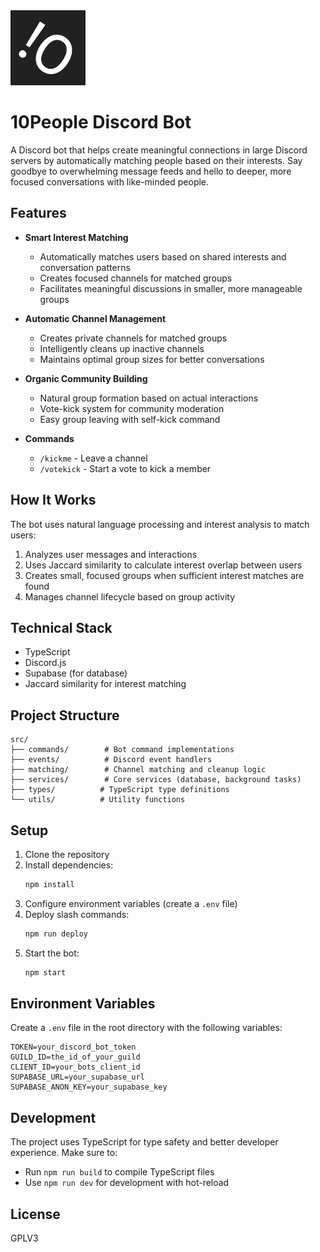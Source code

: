 <img src="assets/icon.jpg" alt="10People Bot Icon" width="120" />

# 10People Discord Bot

A Discord bot that helps create meaningful connections in large Discord servers by automatically matching people based on their interests. Say goodbye to overwhelming message feeds and hello to deeper, more focused conversations with like-minded people.

## Features

- **Smart Interest Matching**
  - Automatically matches users based on shared interests and conversation patterns
  - Creates focused channels for matched groups
  - Facilitates meaningful discussions in smaller, more manageable groups

- **Automatic Channel Management**
  - Creates private channels for matched groups
  - Intelligently cleans up inactive channels
  - Maintains optimal group sizes for better conversations

- **Organic Community Building**
  - Natural group formation based on actual interactions
  - Vote-kick system for community moderation
  - Easy group leaving with self-kick command

- **Commands**
  - `/kickme` - Leave a channel
  - `/votekick` - Start a vote to kick a member

## How It Works

The bot uses natural language processing and interest analysis to match users:
1. Analyzes user messages and interactions
2. Uses Jaccard similarity to calculate interest overlap between users
3. Creates small, focused groups when sufficient interest matches are found
4. Manages channel lifecycle based on group activity

## Technical Stack

- TypeScript
- Discord.js
- Supabase (for database)
- Jaccard similarity for interest matching

## Project Structure

```
src/
├── commands/        # Bot command implementations
├── events/          # Discord event handlers
├── matching/        # Channel matching and cleanup logic
├── services/        # Core services (database, background tasks)
├── types/          # TypeScript type definitions
└── utils/          # Utility functions
```

## Setup

1. Clone the repository
2. Install dependencies:
   ```bash
   npm install
   ```
3. Configure environment variables (create a `.env` file)
4. Deploy slash commands:
   ```bash
   npm run deploy
   ```
5. Start the bot:
   ```bash
   npm start
   ```

## Environment Variables

Create a `.env` file in the root directory with the following variables:

```env
TOKEN=your_discord_bot_token
GUILD_ID=the_id_of_your_guild
CLIENT_ID=your_bots_client_id 
SUPABASE_URL=your_supabase_url
SUPABASE_ANON_KEY=your_supabase_key
```

## Development

The project uses TypeScript for type safety and better developer experience. Make sure to:

- Run `npm run build` to compile TypeScript files
- Use `npm run dev` for development with hot-reload

## License

GPLV3